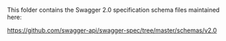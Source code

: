 This folder contains the Swagger 2.0 specification schema files maintained here:

https://github.com/swagger-api/swagger-spec/tree/master/schemas/v2.0
